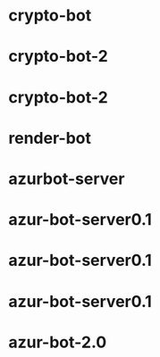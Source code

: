 # crypto-bot
# crypto-bot-2
# crypto-bot-2
# render-bot
# azurbot-server
# azur-bot-server0.1
# azur-bot-server0.1
# azur-bot-server0.1
# azur-bot-2.0

